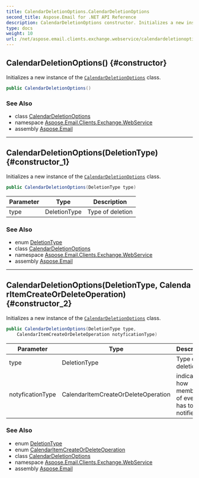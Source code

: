 ```yaml
---
title: CalendarDeletionOptions.CalendarDeletionOptions
second_title: Aspose.Email for .NET API Reference
description: CalendarDeletionOptions constructor. Initializes a new instance of the CalendarDeletionOptions class
type: docs
weight: 10
url: /net/aspose.email.clients.exchange.webservice/calendardeletionoptions/calendardeletionoptions/
---
```

## CalendarDeletionOptions() {#constructor}

Initializes a new instance of the [`CalendarDeletionOptions`](../) class.

```csharp
public CalendarDeletionOptions()
```

### See Also

* class [CalendarDeletionOptions](../)
* namespace [Aspose.Email.Clients.Exchange.WebService](../../calendardeletionoptions/)
* assembly [Aspose.Email](../../../)

---

## CalendarDeletionOptions(DeletionType) {#constructor_1}

Initializes a new instance of the [`CalendarDeletionOptions`](../) class.

```csharp
public CalendarDeletionOptions(DeletionType type)
```

| Parameter | Type | Description |
| --- | --- | --- |
| type | DeletionType | Type of deletion |

### See Also

* enum [DeletionType](../../deletiontype/)
* class [CalendarDeletionOptions](../)
* namespace [Aspose.Email.Clients.Exchange.WebService](../../calendardeletionoptions/)
* assembly [Aspose.Email](../../../)

---

## CalendarDeletionOptions(DeletionType, CalendarItemCreateOrDeleteOperation) {#constructor_2}

Initializes a new instance of the [`CalendarDeletionOptions`](../) class.

```csharp
public CalendarDeletionOptions(DeletionType type, 
    CalendarItemCreateOrDeleteOperation notyficationType)
```

| Parameter | Type | Description |
| --- | --- | --- |
| type | DeletionType | Type of deletion |
| notyficationType | CalendarItemCreateOrDeleteOperation | indicates how members of event has to be notified |

### See Also

* enum [DeletionType](../../deletiontype/)
* enum [CalendarItemCreateOrDeleteOperation](../../calendaritemcreateordeleteoperation/)
* class [CalendarDeletionOptions](../)
* namespace [Aspose.Email.Clients.Exchange.WebService](../../calendardeletionoptions/)
* assembly [Aspose.Email](../../../)


